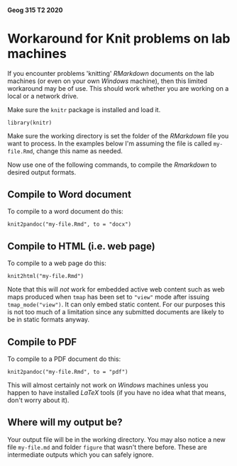 #### Geog 315 T2 2020
# Workaround for **Knit** problems on lab machines
If you encounter problems 'knitting' _RMarkdown_ documents on the lab machines (or even on your own _Windows_ machine), then this limited workaround may be of use. This should work whether you are working on a local or a network drive.

Make sure the `knitr` package is installed and load it.

```{r}
library(knitr)
```

Make sure the working directory is set the folder of the _RMarkdown_ file you want to process. In the examples below I'm assuming the file is called `my-file.Rmd`, change this name as needed.

Now use one of the following commands, to compile the _Rmarkdown_ to desired output formats.

## Compile to Word document
To compile to a word document do this:

```{r}
knit2pandoc("my-file.Rmd", to = "docx")
```

## Compile to HTML (i.e. web page)
To compile to a web page do this:

```{r}
knit2html("my-file.Rmd")
```

Note that this will _not_ work for embedded active web content such as web maps produced when `tmap` has been set to `"view"` mode after issuing `tmap_mode("view")`. It can only embed static content. For our purposes this is not too much of a limitation since any submitted documents are likely to be in static formats anyway.

## Compile to PDF
To compile to a PDF document do this:

```{r}
knit2pandoc("my-file.Rmd", to = "pdf")
```

This will almost certainly not work on _Windows_ machines unless you happen to have installed _LaTeX_ tools (if you have no idea what that means, don't worry about it).

## Where will my output be?
Your output file will be in the working directory. You may also notice a new file `my-file.md` and folder `figure` that wasn't there before. These are intermediate outputs which you can safely ignore.
